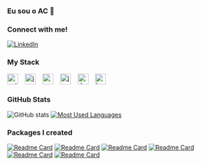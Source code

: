 ### Eu sou o AC 👋

<h3 align="left">Connect with me!</h3>

  [![LinkedIn](https://img.shields.io/badge/-LinkedIn-000?style=for-the-badge&logo=linkedin&logoColor=5EAAE8&color:FFF)](https://www.linkedin.com/in/acnaweb/)

<h3 align="left">My Stack</h3>

<div align="left">
  <img src="https://cdn.jsdelivr.net/gh/devicons/devicon@latest/icons/python/python-original.svg" height="25" alt="python logo" />
  <img width="8" />
  <img src="https://cdn.jsdelivr.net/gh/devicons/devicon/icons/java/java-original.svg" height="25" alt="java logo"  />
  <img width="8" />
  <img src="https://cdn.jsdelivr.net/gh/devicons/devicon/icons/spring/spring-original.svg" height="25" alt="spring logo"  />
  <img width="8" />
  <img src="https://cdn.jsdelivr.net/gh/devicons/devicon/icons/javascript/javascript-plain.svg" height="25" alt="javascript logo"  />
  <img width="8" />
  <img src="https://cdn.jsdelivr.net/gh/devicons/devicon/icons/docker/docker-original.svg" height="25" alt="docker logo"  />
  <img width="8" />  
  <img src="https://cdn.jsdelivr.net/gh/devicons/devicon@latest/icons/kubernetes/kubernetes-original.svg"  height="25" alt="kubernetes logo" />
  <img width="8" />          
</div>

<h3>GitHub Stats</h3>

![GitHub stats](https://github-readme-stats-git-masterrstaa-rickstaa.vercel.app/api?username=acnaweb&hide_title=true&show_icons=true&include_all_commits=true&count_private=true&line_height=25&hide=issues&bg_color=000&title_color=5EAAE8&text_color=FFF&border_radius=3&border_color=5EAAE8&icon_color=5EAAE8&theme=jolly)
[![Most Used Languages](https://github-readme-stats-git-masterrstaa-rickstaa.vercel.app/api/top-langs/?username=acnaweb&line_height=10&card_width=290&layout=compact&hide_title=false&count_private=true&langs_count=4&show_icons=true&title_color=5EAAE8&hide=html,css&bg_color=000&text_color=8B8B8B&border_radius=3&border_color=5EAAE8&count_private=true)](https://github.com/acnaweb/github-readme-stats)
<br>
    
### Packages I created

[![Readme Card](https://github-readme-stats-sigma-five.vercel.app/api/pin/?username=acnaweb&repo=mlops)](https://github.com/acnaweb/mlops)
[![Readme Card](https://github-readme-stats-sigma-five.vercel.app/api/pin/?username=acnaweb&repo=dataops)](https://github.com/acnaweb/dataops)
[![Readme Card](https://github-readme-stats-sigma-five.vercel.app/api/pin/?username=acnaweb&repo=database)](https://github.com/acnaweb/database)
[![Readme Card](https://github-readme-stats-sigma-five.vercel.app/api/pin/?username=acnaweb&repo=python)](https://github.com/acnaweb/python)
[![Readme Card](https://github-readme-stats-sigma-five.vercel.app/api/pin/?username=acnaweb&repo=devops)](https://github.com/acnaweb/devops)
[![Readme Card](https://github-readme-stats-sigma-five.vercel.app/api/pin/?username=acnaweb&repo=data-charts)](https://github.com/acnaweb/data-charts)


